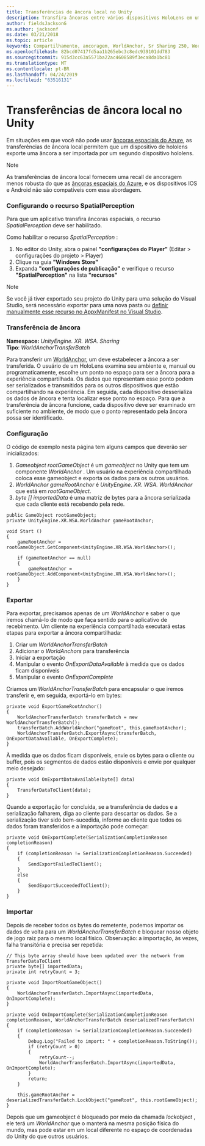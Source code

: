 ```yaml
---
title: Transferências de âncora local no Unity
description: Transfira âncoras entre vários dispositivos HoloLens em um aplicativo Unity.
author: fieldsJacksonG
ms.author: jacksonf
ms.date: 03/21/2018
ms.topic: article
keywords: Compartilhamento, ancoragem, WorldAnchor, Sr Sharing 250, WorldAnchorTransferBatch, SpatialPerception, transferência, transferência de âncora local, exportação de ancoragem, importação de âncora
ms.openlocfilehash: 82bcd07417fd5aa1b265ebc3c8edc939101dd783
ms.sourcegitcommit: 915d3cc63a5571ba22ac4608589f3eca8da1bc81
ms.translationtype: MT
ms.contentlocale: pt-BR
ms.lasthandoff: 04/24/2019
ms.locfileid: "63516131"
---
```

# <a name="local-anchor-transfers-in-unity"></a>Transferências de âncora local no Unity

Em situações em que você não pode usar <a href="https://docs.microsoft.com/azure/spatial-anchors" target="_blank">âncoras espaciais do Azure</a>, as transferências de âncora local permitem que um dispositivo de hololens exporte uma âncora a ser importada por um segundo dispositivo hololens.

>[!NOTE]
>As transferências de âncora local fornecem uma recall de ancoragem menos robusta do que as <a href="https://docs.microsoft.com/azure/spatial-anchors" target="_blank">âncoras espaciais do Azure</a>, e os dispositivos IOS e Android não são compatíveis com essa abordagem.

### <a name="setting-the-spatialperception-capability"></a>Configurando o recurso SpatialPerception

Para que um aplicativo transfira âncoras espaciais, o recurso *SpatialPerception* deve ser habilitado.

Como habilitar o recurso *SpatialPerception* :
1. No editor do Unity, abra o painel **"configurações do Player"** (Editar > configurações do projeto > Player)
2. Clique na guia **"Windows Store"**
3. Expanda **"configurações de publicação"** e verifique o recurso **"SpatialPerception"** na lista **"recursos"**

>[!NOTE]
>Se você já tiver exportado seu projeto do Unity para uma solução do Visual Studio, será necessário exportar para uma nova pasta ou [definir manualmente esse recurso no AppxManifest no Visual Studio](local-anchor-transfers-in-directx.md#set-up-your-app-to-use-the-spatialperception-capability).

### <a name="anchor-transfer"></a>Transferência de âncora

**Namespace:** *UnityEngine. XR. WSA. Sharing*<br>
**Tipo**: *WorldAnchorTransferBatch*

Para transferir um [WorldAnchor](coordinate-systems-in-unity.md), um deve estabelecer a âncora a ser transferida. O usuário de um HoloLens examina seu ambiente e, manual ou programaticamente, escolhe um ponto no espaço para ser a âncora para a experiência compartilhada. Os dados que representam esse ponto podem ser serializados e transmitidos para os outros dispositivos que estão compartilhando na experiência. Em seguida, cada dispositivo desserializa os dados de âncora e tenta localizar esse ponto no espaço. Para que a transferência de âncora funcione, cada dispositivo deve ser examinado em suficiente no ambiente, de modo que o ponto representado pela âncora possa ser identificado.

### <a name="setup"></a>Configuração

O código de exemplo nesta página tem alguns campos que deverão ser inicializados:
1. *Gameobject rootGameObject* é um *gameobject* no Unity que tem um componente *WorldAnchor* . Um usuário na experiência compartilhada coloca esse gameobject  e exporta os dados para os outros usuários.
2. *WorldAnchor gameRootAnchor* é *UnityEngine. XR. WSA. WorldAnchor* que está em *rootGameObject*.
3. *byte [] importedData* é uma matriz de bytes para a âncora serializada que cada cliente está recebendo pela rede.

```
public GameObject rootGameObject;
private UnityEngine.XR.WSA.WorldAnchor gameRootAnchor;

void Start ()
{
    gameRootAnchor = rootGameObject.GetComponent<UnityEngine.XR.WSA.WorldAnchor>();

    if (gameRootAnchor == null)
    {
        gameRootAnchor = rootGameObject.AddComponent<UnityEngine.XR.WSA.WorldAnchor>();
    }
}
```

### <a name="exporting"></a>Exportar

Para exportar, precisamos apenas de um *WorldAnchor* e saber o que iremos chamá-lo de modo que faça sentido para o aplicativo de recebimento. Um cliente na experiência compartilhada executará estas etapas para exportar a âncora compartilhada:
1. Criar um *WorldAnchorTransferBatch*
2. Adicionar o *WorldAnchors* para transferência
3. Iniciar a exportação
4. Manipular o evento *OnExportDataAvailable* à medida que os dados ficam disponíveis
5. Manipular o evento *OnExportComplete*

Criamos um *WorldAnchorTransferBatch* para encapsular o que iremos transferir e, em seguida, exportá-lo em bytes:

```
private void ExportGameRootAnchor()
{
    WorldAnchorTransferBatch transferBatch = new WorldAnchorTransferBatch();
    transferBatch.AddWorldAnchor("gameRoot", this.gameRootAnchor);
    WorldAnchorTransferBatch.ExportAsync(transferBatch, OnExportDataAvailable, OnExportComplete);
}
```

À medida que os dados ficam disponíveis, envie os bytes para o cliente ou buffer, pois os segmentos de dados estão disponíveis e envie por qualquer meio desejado:

```
private void OnExportDataAvailable(byte[] data)
{
    TransferDataToClient(data);
}
```

Quando a exportação for concluída, se a transferência de dados e a serialização falharem, diga ao cliente para descartar os dados. Se a serialização tiver sido bem-sucedida, informe ao cliente que todos os dados foram transferidos e a importação pode começar:

```
private void OnExportComplete(SerializationCompletionReason completionReason)
{
    if (completionReason != SerializationCompletionReason.Succeeded)
    {
        SendExportFailedToClient();
    }
    else
    {
        SendExportSucceededToClient();
    }
}
```

### <a name="importing"></a>Importar

Depois de receber todos os bytes do remetente, podemos importar os dados de volta para um *WorldAnchorTransferBatch* e bloquear nosso objeto de jogo raiz para o mesmo local físico. Observação: a importação, às vezes, falha transitória e precisa ser repetida:

```
// This byte array should have been updated over the network from TransferDataToClient
private byte[] importedData;
private int retryCount = 3;

private void ImportRootGameObject()
{
    WorldAnchorTransferBatch.ImportAsync(importedData, OnImportComplete);
}

private void OnImportComplete(SerializationCompletionReason completionReason, WorldAnchorTransferBatch deserializedTransferBatch)
{
    if (completionReason != SerializationCompletionReason.Succeeded)
    {
        Debug.Log("Failed to import: " + completionReason.ToString());
        if (retryCount > 0)
        {
            retryCount--;
            WorldAnchorTransferBatch.ImportAsync(importedData, OnImportComplete);
        }
        return;
    }

    this.gameRootAnchor = deserializedTransferBatch.LockObject("gameRoot", this.rootGameObject);
}
```

Depois que  um gameobject é bloqueado por meio da chamada *lockobject* , ele terá um *WorldAnchor* que o manterá na mesma posição física do mundo, mas pode estar em um local diferente no espaço de coordenadas do Unity do que outros usuários.

